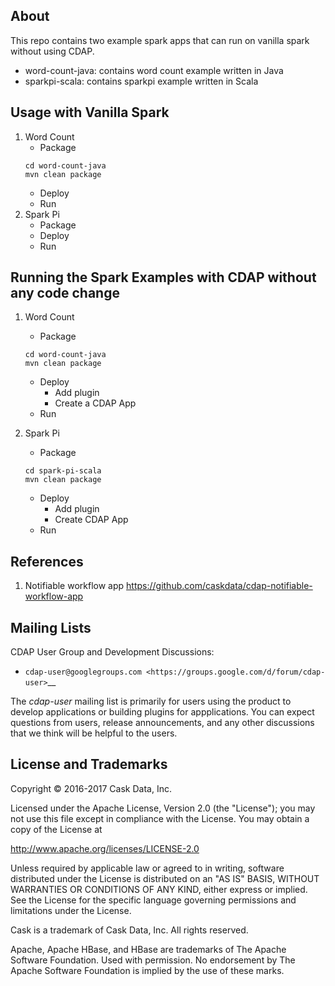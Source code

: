 ## About
This repo contains two example spark apps that can run on vanilla spark without using CDAP. 
  - word-count-java: contains word count example written in Java 
  - sparkpi-scala: contains sparkpi example written in Scala
  
## Usage with Vanilla Spark

1. Word Count
   - Package 
   ```
   cd word-count-java
   mvn clean package
   ``` 
   - Deploy 
   - Run
2. Spark Pi
    - Package 
    - Deploy 
    - Run
 
## Running the Spark Examples with CDAP without any code change
1. Word Count 
   - Package  
   ```
   cd word-count-java
   mvn clean package
   ``` 
   - Deploy 
      - Add plugin
      - Create a CDAP App 
   - Run 
   
2. Spark Pi 
   - Package 
   ```
   cd spark-pi-scala
   mvn clean package
   ``` 
   - Deploy 
      - Add plugin 
      - Create CDAP App
   - Run  
   
   
## References 
1. Notifiable workflow app https://github.com/caskdata/cdap-notifiable-workflow-app
      
## Mailing Lists

CDAP User Group and Development Discussions:

- `cdap-user@googlegroups.com <https://groups.google.com/d/forum/cdap-user>`__

The *cdap-user* mailing list is primarily for users using the product to develop
applications or building plugins for appplications. You can expect questions from 
users, release announcements, and any other discussions that we think will be helpful 
to the users.

## License and Trademarks

Copyright © 2016-2017 Cask Data, Inc.

Licensed under the Apache License, Version 2.0 (the "License"); you may not use this file except
in compliance with the License. You may obtain a copy of the License at

http://www.apache.org/licenses/LICENSE-2.0

Unless required by applicable law or agreed to in writing, software distributed under the 
License is distributed on an "AS IS" BASIS, WITHOUT WARRANTIES OR CONDITIONS OF ANY KIND, 
either express or implied. See the License for the specific language governing permissions 
and limitations under the License.

Cask is a trademark of Cask Data, Inc. All rights reserved.

Apache, Apache HBase, and HBase are trademarks of The Apache Software Foundation. Used with
permission. No endorsement by The Apache Software Foundation is implied by the use of these marks.
